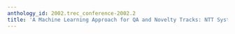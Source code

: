 ```yaml
---
anthology_id: 2002.trec_conference-2002.2
title: 'A Machine Learning Approach for QA and Novelty Tracks: NTT System Description'
---
```


